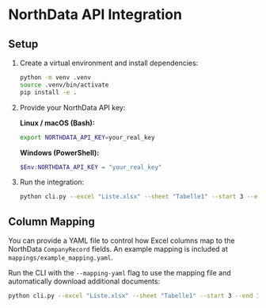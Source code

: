 # NorthData API Integration

## Setup

1. Create a virtual environment and install dependencies:

   ```bash
   python -m venv .venv
   source .venv/bin/activate
   pip install -e .
   ```

2. Provide your NorthData API key:

   **Linux / macOS (Bash):**

   ```bash
   export NORTHDATA_API_KEY=your_real_key
   ```

   **Windows (PowerShell):**

   ```powershell
   $Env:NORTHDATA_API_KEY = "your_real_key"
   ```

3. Run the integration:

   ```bash
   python cli.py --excel "Liste.xlsx" --sheet "Tabelle1" --start 3 --end 20 --name-col C --zip-col I --country-col J --source api
   ```

## Column Mapping

You can provide a YAML file to control how Excel columns map to the NorthData `CompanyRecord` fields. An example mapping is included at `mappings/example_mapping.yaml`.

Run the CLI with the `--mapping-yaml` flag to use the mapping file and automatically download additional documents:

```bash
python cli.py --excel "Liste.xlsx" --sheet "Tabelle1" --start 3 --end 10 --name-col C --zip-col I --country-col J --source api --mapping-yaml mappings/example_mapping.yaml --download-ad
```
